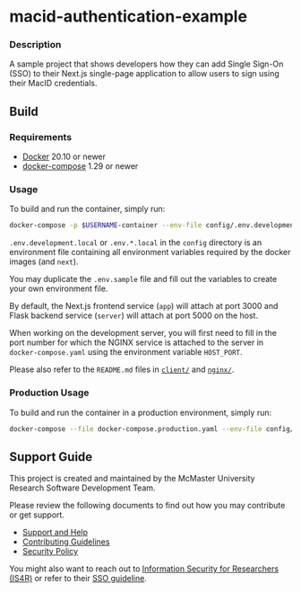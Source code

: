 # macid-authentication-example

### Description
A sample project that shows developers how they can add Single Sign-On (SSO) to their Next.js single-page application to allow users to sign using their MacID credentials.

## Build

### Requirements

- [Docker](https://docs.docker.com/engine/install/) 20.10 or newer
- [docker-compose](https://docs.docker.com/compose/install/) 1.29 or newer

### Usage

To build and run the container, simply run:
```bash
docker-compose -p $USERNAME-container --env-file config/.env.development.local up --build
```

`.env.development.local` or `.env.*.local` in the `config` directory is an environment file containing all environment variables required by the docker images (and `next`).  

You may duplicate the `.env.sample` file and fill out the variables to create your own environment file.

By default, the Next.js frontend service (`app`) will attach at port 3000 and Flask backend service (`server`) will attach at port 5000 on the host.

When working on the development server, you will first need to fill in the port number for which the NGINX service is attached to the server in `docker-compose.yaml` using the environment variable `HOST_PORT`.

Please also refer to the `README.md` files in [`client/`](client/README.md) and [`nginx/`](nginx/README.md).

### Production Usage

To build and run the container in a production environment, simply run:
```bash
docker-compose --file docker-compose.production.yaml --env-file config/.env.production.local up --build
```

## Support Guide

This project is created and maintained by the McMaster University Research Software Development Team.  

Please review the following documents to find out how you may contribute or get support.  
- [Support and Help](https://github.com/McMasterRS/.github/blob/main/SUPPORT.md)
- [Contributing Guidelines](https://github.com/McMasterRS/.github/blob/main/CONTRIBUTING.md)
- [Security Policy](https://github.com/McMasterRS/.github/blob/main/SECURITY.md)

You might also want to reach out to [Information Security for Researchers (IS4R)](https://informationsecurity.mcmaster.ca/people/researchers/) or refer to their [SSO guideline](https://informationsecurity.mcmaster.ca/macid-authentication-options-at-mcmaster-university/).  

